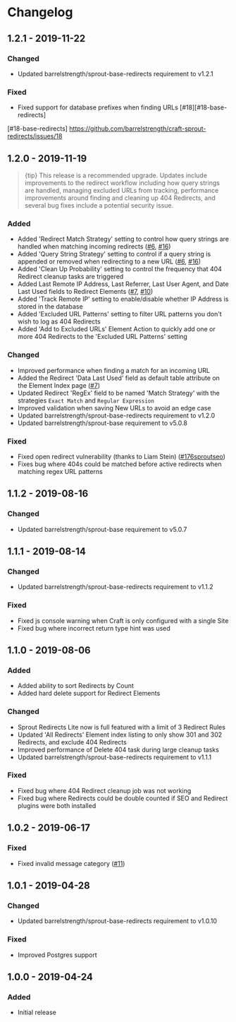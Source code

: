 # Changelog

## 1.2.1 - 2019-11-22

### Changed
- Updated barrelstrength/sprout-base-redirects requirement to v1.2.1

### Fixed
- Fixed support for database prefixes when finding URLs [#18][#18-base-redirects]

[#18-base-redirects] https://github.com/barrelstrength/craft-sprout-redirects/issues/18

## 1.2.0 - 2019-11-19

> {tip} This release is a recommended upgrade. Updates include improvements to the redirect workflow including how query strings are handled, managing excluded URLs from tracking, performance improvements around finding and cleaning up 404 Redirects, and several bug fixes include a potential security issue.

### Added
- Added 'Redirect Match Strategy' setting to control how query strings are handled when matching incoming redirects ([#6], [#16])
- Added 'Query String Strategy' setting to control if a query string is appended or removed when redirecting to a new URL ([#6], [#16])
- Added 'Clean Up Probability' setting to control the frequency that 404 Redirect cleanup tasks are triggered
- Added Last Remote IP Address, Last Referrer, Last User Agent, and Date Last Used fields to Redirect Elements ([#7], [#10])
- Added 'Track Remote IP' setting to enable/disable whether IP Address is stored in the database
- Added 'Excluded URL Patterns' setting to filter URL patterns you don't wish to log as 404 Redirects
- Added 'Add to Excluded URLs' Element Action to quickly add one or more 404 Redirects to the 'Excluded URL Patterns' setting

### Changed
- Improved performance when finding a match for an incoming URL
- Added the Redirect 'Data Last Used' field as default table attribute on the Element Index page ([#7])
- Updated Redirect 'RegEx' field to be named 'Match Strategy' with the strategies `Exact Match` and `Regular Expression`
- Improved validation when saving New URLs to avoid an edge case
- Updated barrelstrength/sprout-base-redirects requirement to v1.2.0
- Updated barrelstrength/sprout-base requirement to v5.0.8

### Fixed
- Fixed open redirect vulnerability (thanks to Liam Stein) ([#176sproutseo])
- Fixes bug where 404s could be matched before active redirects when matching regex URL patterns

[#6]: https://github.com/barrelstrength/craft-sprout-redirects/issues/6
[#7]: https://github.com/barrelstrength/craft-sprout-redirects/issues/7
[#10]: https://github.com/barrelstrength/craft-sprout-redirects/issues/10
[#16]: https://github.com/barrelstrength/craft-sprout-redirects/issues/16
[#176sproutseo]: https://github.com/barrelstrength/craft-sprout-seo/issues/176

## 1.1.2 - 2019-08-16

### Changed
- Updated barrelstrength/sprout-base requirement to v5.0.7

## 1.1.1 - 2019-08-14

### Changed
- Updated barrelstrength/sprout-base-redirects requirement to v1.1.2

### Fixed
- Fixed js console warning when Craft is only configured with a single Site
- Fixed bug where incorrect return type hint was used

## 1.1.0 - 2019-08-06

### Added
- Added ability to sort Redirects by Count
- Added hard delete support for Redirect Elements

### Changed
- Sprout Redirects Lite now is full featured with a limit of 3 Redirect Rules
- Updated 'All Redirects' Element index listing to only show 301 and 302 Redirects, and exclude 404 Redirects
- Improved performance of Delete 404 task during large cleanup tasks 
- Updated barrelstrength/sprout-base-redirects requirement to v1.1.1

### Fixed 
- Fixed bug where 404 Redirect cleanup job was not working
- Fixed bug where Redirects could be double counted if SEO and Redirect plugins were both installed

## 1.0.2 - 2019-06-17

### Fixed
- Fixed invalid message category ([#11])

[#11]: https://github.com/barrelstrength/craft-sprout-redirects/issues/11

## 1.0.1 - 2019-04-28

### Changed
- Updated barrelstrength/sprout-base-redirects requirement to v1.0.10

### Fixed
- Improved Postgres support

## 1.0.0 - 2019-04-24

### Added 
- Initial release
